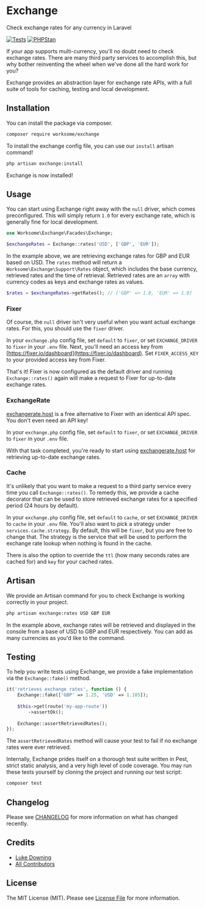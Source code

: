 # Exchange

Check exchange rates for any currency in Laravel

[![Tests](https://github.com/worksome/exchange/actions/workflows/run-tests.yml/badge.svg)](https://github.com/worksome/exchange/actions/workflows/run-tests.yml)
[![PHPStan](https://github.com/worksome/exchange/actions/workflows/phpstan.yml/badge.svg)](https://github.com/worksome/exchange/actions/workflows/phpstan.yml)

If your app supports multi-currency, you'll no doubt need to check exchange rates. There are many third party services
to accomplish this, but why bother reinventing the wheel when we've done all the hard work for you?

Exchange provides an abstraction layer for exchange rate APIs, with a full suite of tools for caching, testing and local
development.

## Installation

You can install the package via composer.

```bash
composer require worksome/exchange
```

To install the exchange config file, you can use our `install` artisan command!

```bash
php artisan exchange:install
```

Exchange is now installed!

## Usage

You can start using Exchange right away with the `null` driver, which comes preconfigured. This will simply return `1.0` for every exchange rate, which is generally fine for local development.

```php
use Worksome\Exchange\Facades\Exchange;

$exchangeRates = Exchange::rates('USD', ['GBP', 'EUR']);
```

In the example above, we are retrieving exchange rates for GBP and EUR based on USD. The `rates` method will return a `Worksome\Exchange\Support\Rates` object,
which includes the base currency, retrieved rates and the time of retrieval. Retrieved rates are an `array` with currency codes as keys and exchange rates as values.

```php
$rates = $exchangeRates->getRates(); // ['GBP' => 1.0, 'EUR' => 1.0]
```

### Fixer

Of course, the `null` driver isn't very useful when you want actual exchange rates. For this, you should use the `fixer` driver.

In your `exchange.php` config file, set `default` to `fixer`, or set `EXCHANGE_DRIVER` to `fixer` in your `.env` file.
Next, you'll need an access key from [https://fixer.io/dashboard](https://fixer.io/dashboard). Set `FIXER_ACCESS_KEY` to your provided
access key from Fixer.

That's it! Fixer is now configured as the default driver and running `Exchange::rates()` again will make a request to
Fixer for up-to-date exchange rates.

### ExchangeRate

[exchangerate.host](https://exchangerate.host/) is a free alternative to Fixer with an identical API spec. You 
don't even need an API key! 

In your `exchange.php` config file, set `default` to `fixer`, or set `EXCHANGE_DRIVER` to `fixer` in your `.env` file.

With that task completed, you're ready to start using [exchangerate.host](https://exchangerate.host/) for retrieving up-to-date
exchange rates.

### Cache

It's unlikely that you want to make a request to a third party service every time you call `Exchange::rates()`. To remedy
this, we provide a cache decorator that can be used to store retrieved exchange rates for a specified period (24 hours by default).

In your `exchange.php` config file, set `default` to `cache`, or set `EXCHANGE_DRIVER` to `cache` in your `.env` file.
You'll also want to pick a strategy under `services.cache.strategy`. By default, this will be `fixer`, but you are free to change that.
The strategy is the service that will be used to perform the exchange rate lookup when nothing is found in the cache.

There is also the option to override the `ttl` (how many seconds rates are cached for) and `key` for your cached rates.

## Artisan

We provide an Artisan command for you to check Exchange is working correctly in your project.

```bash
php artisan exchange:rates USD GBP EUR
```

In the example above, exchange rates will be retrieved and displayed in the console from a base of USD to GBP and EUR respectively. You can add as many currencies as you'd like to the command.

## Testing

To help you write tests using Exchange, we provide a fake implementation via the `Exchange::fake()` method.

```php
it('retrieves exchange rates', function () {
    Exchange::fake(['GBP' => 1.25, 'USD' => 1.105]);
    
    $this->get(route('my-app-route'))
        ->assertOk();
        
    Exchange::assertRetrievedRates();
});
```

The `assertRetrievedRates` method will cause your test to fail if no exchange rates were ever retrieved.

Internally, Exchange prides itself on a thorough test suite written in Pest, strict static analysis, and a very high level of code coverage. You may run these tests yourself by cloning the project and running our test script:

```bash
composer test
```

## Changelog

Please see [CHANGELOG](CHANGELOG.md) for more information on what has changed recently.

## Credits

- [Luke Downing](https://github.com/lukeraymonddowning)
- [All Contributors](../../contributors)

## License

The MIT License (MIT). Please see [License File](LICENSE.md) for more information.
